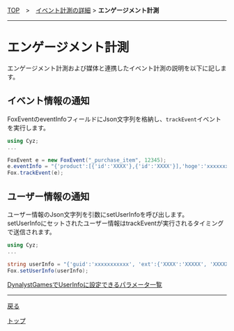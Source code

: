 [TOP](../../../README.md)　>　[イベント計測の詳細](../README.md) > **エンゲージメント計測**

---

# エンゲージメント計測

エンゲージメント計測および媒体と連携したイベント計測の説明を以下に記します。

## イベント情報の通知

FoxEventのeventInfoフィールドにJson文字列を格納し、`trackEvent`イベントを実行します。

```cs
using Cyz;
...

FoxEvent e = new FoxEvent("_purchase_item", 12345);
e.eventInfo = "{'product':[{'id':'XXXX'},{'id':'XXXX'}],'hoge':'xxxxxxxxxxx'}";
Fox.trackEvent(e);
```


## ユーザー情報の通知

ユーザー情報のJson文字列を引数にsetUserInfoを呼び出します。<br>
setUserInfoにセットされたユーザー情報はtrackEventが実行されるタイミングで送信されます。

```cs
using Cyz;
...

string userInfo = "{'guid':'xxxxxxxxxxx', 'ext':{'XXXX':'XXXXX', 'XXXXX':'XXXXXXX'}}";
Fox.setUserInfo(userInfo);
```

[DynalystGamesでUserInfoに設定できるパラメータ一覧](dynalyst_games/README.md)


---
[戻る](../README.md)

[トップ](../../../README.md)
